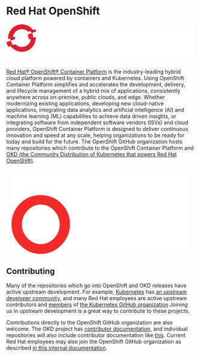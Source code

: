 # Red Hat OpenShift

<div style="text-align:center">
  <img src="img/openshift-logo.svg" />
</div>

[Red Hat® OpenShift® Container Platform][OCP] is the industry-leading hybrid cloud platform powered by containers and Kubernetes.
Using OpenShift Container Platform simplifies and accelerates the development, delivery, and lifecycle management of a hybrid mix of applications, consistently anywhere across on-premise, public clouds, and edge.
Whether modernizing existing applications, developing new cloud-native applications, integrating data analytics and artificial intelligence (AI) and machine learning (ML) capabilities to achieve data driven insights, or integrating software from independent software vendors (ISVs) and cloud providers, OpenShift Container Platform is designed to deliver continuous innovation and speed at any scale, helping organizations to be ready for today and build for the future. 
The OpenShift GitHub organization hosts many repositories which contribute to the OpenShift Container Platform and [OKD (the Community Distribution of Kubernetes that powers Red Hat OpenShift)][OKD].

<div style="text-align:center">
  <img src="img/okd-logo.svg" />
</div>

## Contributing

Many of the repositories which go into OpenShift and OKD releases have active upstream development.
For example, [Kubernetes][] has [an upstream developer community][kubernetes-dev], and many Red Hat employees are active upstream contributors and [members][kubernetes-org-member] of [the Kubernetes GitHub organization][kubernetes-org]
Joining us in upstream development is a great way to contribute to these projects.

Contributions directly to the OpenShift GitHub organization are also welcome.
The OKD project has [contributor documentation][OKD-contributor], and individual repositories will also include contributor documentation like [this][installer-contributor].
Current Red Hat employees may also join the OpenShift GitHub organization as described [in this internal documentation][org-onboarding].

[installer-contributor]: https://github.com/openshift/installer/blob/master/CONTRIBUTING.md
[Kubernetes]: https://kubernetes.io/
[kubernetes-dev]: https://www.kubernetes.dev/
[kubernetes-org]: https://github.com/kubernetes
[kubernetes-org-member]: https://git.k8s.io/community/community-membership.md#member
[OCP]: https://www.openshift.com/
[OKD]: https://www.okd.io/
[OKD-contributor]: https://www.okd.io/contributor/
[org-onboarding]: https://source.redhat.com/groups/public/atomicopenshift/atomicopenshift_wiki/openshift_onboarding_checklist_for_github

